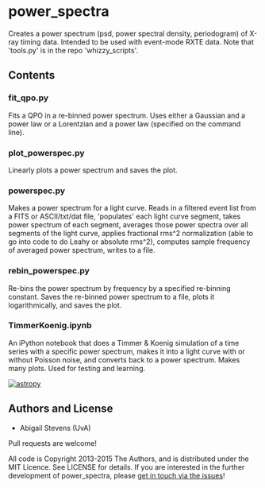 # power_spectra

Creates a power spectrum (psd, power spectral density, periodogram) of X-ray 
timing data. Intended to be used with event-mode RXTE data.
Note that 'tools.py' is in the repo 'whizzy_scripts'.


## Contents

### fit_qpo.py
Fits a QPO in a re-binned power spectrum. Uses either a Gaussian and a power law
or a Lorentzian and a power law (specified on the command line). 

### plot_powerspec.py
Linearly plots a power spectrum and saves the plot.

### powerspec.py
Makes a power spectrum for a light curve. Reads in a filtered event list from a
FITS or ASCII/txt/dat file, 'populates' each light curve segment, takes power 
spectrum of each segment, averages those power spectra over all segments of the
light curve, applies fractional rms^2 normalization (able to go into code to do
Leahy or absolute rms^2), computes sample frequency of averaged power spectrum, 
writes to a file.

### rebin_powerspec.py
Re-bins the power spectrum by frequency by a specified re-binning constant. 
Saves the re-binned power spectrum to a file, plots it logarithmically, and 
saves the plot.

### TimmerKoenig.ipynb
An iPython notebook that does a Timmer & Koenig simulation of a time series with
a specific power spectrum, makes it into a light curve with or without Poisson
noise, and converts back to a power spectrum. Makes many plots. Used for testing
and learning.


 [![astropy](http://img.shields.io/badge/powered%20by-AstroPy-orange.svg?style=flat)](http://www.astropy.org/) 
 
## Authors and License
* Abigail Stevens (UvA)

Pull requests are welcome!

All code is Copyright 2013-2015 The Authors, and is distributed under the MIT 
Licence. See LICENSE for details. If you are interested in the further 
development of power_spectra, please [get in touch via the issues](https://github.com/abigailstev/power_spectra/issues)!

